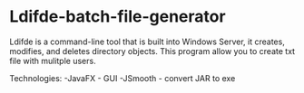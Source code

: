 # Ldifde-batch-file-generator
Ldifde is a command-line tool that is built into Windows Server, it creates, modifies, and deletes directory objects. 
This program allow you to create txt file with mulitple users.

Technologies:
  -JavaFX - GUI
  -JSmooth - convert JAR to exe
